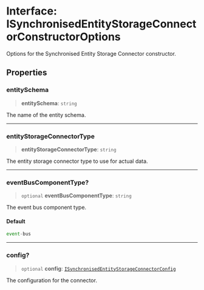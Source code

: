 # Interface: ISynchronisedEntityStorageConnectorConstructorOptions

Options for the Synchronised Entity Storage Connector constructor.

## Properties

### entitySchema

> **entitySchema**: `string`

The name of the entity schema.

***

### entityStorageConnectorType

> **entityStorageConnectorType**: `string`

The entity storage connector type to use for actual data.

***

### eventBusComponentType?

> `optional` **eventBusComponentType**: `string`

The event bus component type.

#### Default

```ts
event-bus
```

***

### config?

> `optional` **config**: [`ISynchronisedEntityStorageConnectorConfig`](ISynchronisedEntityStorageConnectorConfig.md)

The configuration for the connector.
